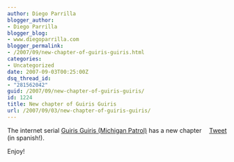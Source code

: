 ```yaml
---
author: Diego Parrilla
blogger_author:
- Diego Parrilla
blogger_blog:
- www.diegoparrilla.com
blogger_permalink:
- /2007/09/new-chapter-of-guiris-guiris.html
categories:
- Uncategorized
date: 2007-09-03T00:25:00Z
dsq_thread_id:
- "281562042"
guid: /2007/09/new-chapter-of-guiris-guiris/
id: 1224
title: New chapter of Guiris Guiris
url: /2007/09/03/new-chapter-of-guiris-guiris/
---
```


<div style="float: right; margin-left: 10px;">
  <a href="https://twitter.com/share" class="twitter-share-button" data-via="nubeblog" data-count="vertical" data-url="/2007/09/03/new-chapter-of-guiris-guiris/">Tweet</a>
</div>

The internet serial [Guiris Guiris (Michigan Patrol)](http://www.gurisguiris.com/) has a new chapter (in spanish!). 

Enjoy!
